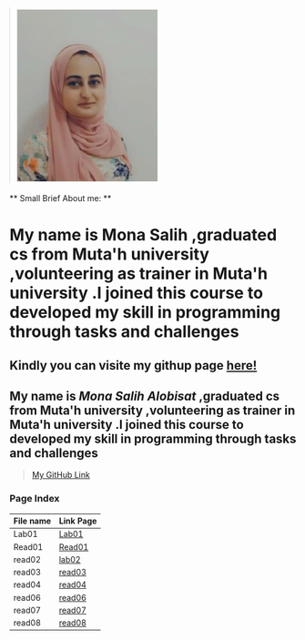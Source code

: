 
![MyPic](Mona.PNG)



** Small Brief About me: **

# My name is Mona Salih ,graduated cs from Muta'h university ,volunteering as trainer in Muta'h university .I joined this course to developed my skill in programming through tasks and challenges 
## Kindly you can visite my githup page [here!](https://github.com/monaSalih)



## My name is *Mona Salih Alobisat* ,graduated cs from Muta'h university ,volunteering as trainer in Muta'h university .I joined this course to developed my skill in programming through tasks and challenges

>[My GitHub Link](https://github.com/monaSalih)

### Page Index 

File name | Link Page
------------ | -------------
Lab01 | [Lab01](lab01.md)
Read01 | [Read01](Read01.md)
read02 | [lab02](lab02.md)
read03 | [read03](read03.md)
read04 | [read04](read04.md)
read06 | [read06](read06.md)
read07 | [read07](read07.md)
read08 | [read08](read08.md)

